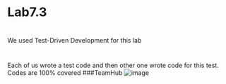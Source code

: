 # Lab7.3
#
We used Test-Driven Development for this lab
#
Each of us wrote a test code and then other one wrote code for this test. Codes are 100% covered
###TeamHub
![image](https://user-images.githubusercontent.com/54356826/76978044-dc1d0680-693e-11ea-946e-0eca196b891b.png)
